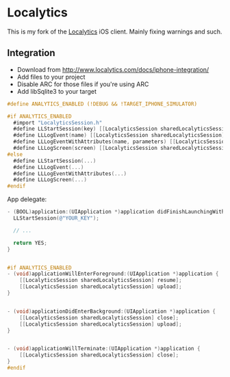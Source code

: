 # Localytics

This is my fork of the [Localytics](http://www.localytics.com) iOS client. Mainly fixing warnings and such.

## Integration

* Download from http://www.localytics.com/docs/iphone-integration/
* Add files to your project
* Disable ARC for those files if you're using ARC
* Add libSqlite3 to your target

``` objective-c
#define ANALYTICS_ENABLED (!DEBUG && !TARGET_IPHONE_SIMULATOR)

#if ANALYTICS_ENABLED
  #import "LocalyticsSession.h"
  #define LLStartSession(key) [[LocalyticsSession sharedLocalyticsSession] startSession:(key)];
  #define LLLogEvent(name) [[LocalyticsSession sharedLocalyticsSession] tagEvent:(name)];
  #define LLLogEventWithAttributes(name, parameters) [[LocalyticsSession sharedLocalyticsSession] tagEvent:(name) attributes:(parameters)];
  #define LLLogScreen(screen) [[LocalyticsSession sharedLocalyticsSession] tagScreen:screen];
#else
  #define LLStartSession(...)
  #define LLLogEvent(...)
  #define LLLogEventWithAttributes(...)
  #define LLLogScreen(...)
#endif
```

App delegate:

``` objective-c
- (BOOL)application:(UIApplication *)application didFinishLaunchingWithOptions:(NSDictionary *)launchOptions {
  LLStartSession(@"YOUR_KEY");

  // ...

  return YES;
}


#if ANALYTICS_ENABLED
- (void)applicationWillEnterForeground:(UIApplication *)application {
    [[LocalyticsSession sharedLocalyticsSession] resume];
    [[LocalyticsSession sharedLocalyticsSession] upload];
}


- (void)applicationDidEnterBackground:(UIApplication *)application {
    [[LocalyticsSession sharedLocalyticsSession] close];
    [[LocalyticsSession sharedLocalyticsSession] upload];
}


- (void)applicationWillTerminate:(UIApplication *)application {
    [[LocalyticsSession sharedLocalyticsSession] close];
}
#endif
```
